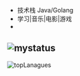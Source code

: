 - 技术栈 Java/Golang
- 学习|音乐|电影|游戏
-
![mystatus](https://github-readme-stats.vercel.app/api?username=xxsdmxd&show_icons=true&theme=vue-dark&count_private=true)
- 
![topLanagues](https://camo.githubusercontent.com/6786a3cf8b2b2ff22acef4da23a7afc960a8c4f25be3b543ca3fb4beafb5838a/68747470733a2f2f6769746875622d726561646d652d73746174732e76657263656c2e6170702f6170692f746f702d6c616e67732f3f757365726e616d653d367969266c61796f75743d636f6d706163742673686f775f69636f6e733d74727565267468656d653d7675652d6461726b)
